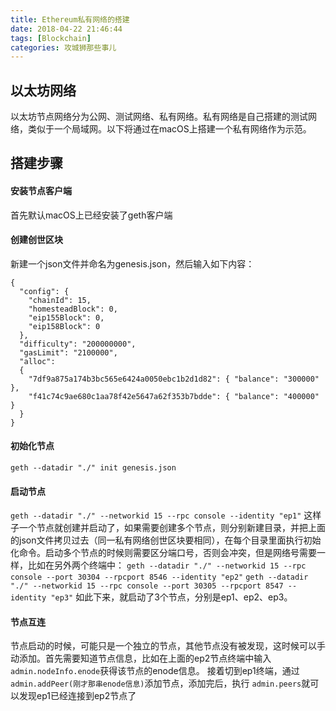 ```yaml
---
title: Ethereum私有网络的搭建
date: 2018-04-22 21:46:44
tags: [Blockchain]
categories: 攻城狮那些事儿
---
```


## 以太坊网络
以太坊节点网络分为公网、测试网络、私有网络。私有网络是自己搭建的测试网络，类似于一个局域网。以下将通过在macOS上搭建一个私有网络作为示范。

<!--more-->

## 搭建步骤
#### 安装节点客户端
首先默认macOS上已经安装了geth客户端
#### 创建创世区块
新建一个json文件并命名为genesis.json，然后输入如下内容：
```
{
  "config": {
    "chainId": 15,
    "homesteadBlock": 0,
    "eip155Block": 0,
    "eip158Block": 0
  },
  "difficulty": "200000000",
  "gasLimit": "2100000",
  "alloc":
  {
    "7df9a875a174b3bc565e6424a0050ebc1b2d1d82": { "balance": "300000" },
    "f41c74c9ae680c1aa78f42e5647a62f353b7bdde": { "balance": "400000" }
  }
}
```
#### 初始化节点
`geth --datadir "./" init genesis.json`
#### 启动节点
`geth --datadir "./" --networkid 15 --rpc console --identity "ep1"`
这样子一个节点就创建并启动了，如果需要创建多个节点，则分别新建目录，并把上面的json文件拷贝过去（同一私有网络创世区块要相同），在每个目录里面执行初始化命令。启动多个节点的时候则需要区分端口号，否则会冲突，但是网络号需要一样，比如在另外两个终端中：
`geth --datadir "./" --networkid 15 --rpc console --port 30304 --rpcport 8546 --identity "ep2"`
`geth --datadir "./" --networkid 15 --rpc console --port 30305 --rpcport 8547 --identity "ep3"`
如此下来，就启动了3个节点，分别是ep1、ep2、ep3。
#### 节点互连
节点启动的时候，可能只是一个独立的节点，其他节点没有被发现，这时候可以手动添加。首先需要知道节点信息，比如在上面的ep2节点终端中输入 `admin.nodeInfo.enode`获得该节点的enode信息。
接着切到ep1终端，通过 `admin.addPeer(刚才那串enode信息)`添加节点，添加完后，执行 `admin.peers`就可以发现ep1已经连接到ep2节点了